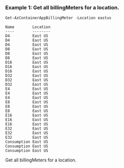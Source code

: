 ### Example 1: Get all billingMeters for a location.
```powershell
Get-AzContainerAppBillingMeter -Location eastus
```

```output
Name        Location
----        --------
D4          East US
D4          East US
D4          East US
D8          East US
D8          East US
D8          East US
D16         East US
D16         East US
D16         East US
D32         East US
D32         East US
D32         East US
E4          East US
E4          East US
E4          East US
E8          East US
E8          East US
E8          East US
E16         East US
E16         East US
E16         East US
E32         East US
E32         East US
E32         East US
Consumption East US
Consumption East US
Consumption East US
```

Get all billingMeters for a location.
